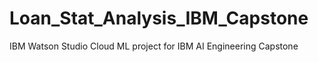 # Loan_Stat_Analysis_IBM_Capstone
IBM Watson Studio Cloud ML project for IBM AI Engineering Capstone
